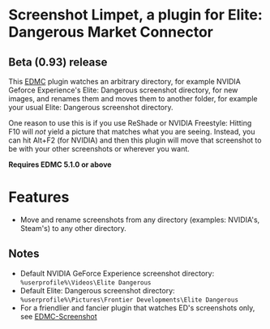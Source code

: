 # Screenshot Limpet, a plugin for Elite: Dangerous Market Connector

## Beta (0.93) release

This [EDMC](https://github.com/EDCD/EDMarketConnector/) plugin watches an arbitrary directory, for example NVIDIA Geforce Experience's Elite: Dangerous screenshot directory, for new images, and renames them and moves them to another folder, for example your usual Elite: Dangerous screenshot directory.

One reason to use this is if you use ReShade or NVIDIA Freestyle: Hitting F10 will _not_ yield a picture that matches what you are seeing. Instead, you can hit Alt+F2 (for NVIDIA) and then this plugin will move that screenshot to be with your other screenshots or wherever you want.

**Requires EDMC 5.1.0 or above**


# Features

* Move and rename screenshots from any directory (examples: NVIDIA's, Steam's) to any other directory.

## Notes

* Default NVIDIA GeForce Experience screenshot directory: `%userprofile%\Videos\Elite Dangerous`
* Default Elite: Dangerous screenshot directory: `%userprofile%\Pictures\Frontier Developments\Elite Dangerous`
* For a friendlier and fancier plugin that watches ED's screenshots only, see [EDMC-Screenshot](https://github.com/NoFoolLikeOne/EDMC-Screenshot/releases)
